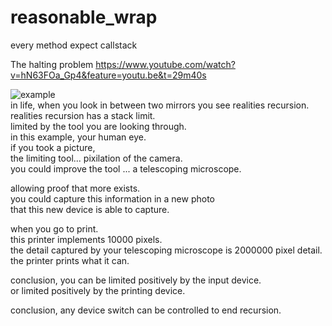 # reasonable_wrap
every method expect callstack

The halting problem 
https://www.youtube.com/watch?v=hN63FOa_Gp4&feature=youtu.be&t=29m40s

![example](https://user-images.githubusercontent.com/11463275/32986171-ca36654a-cc99-11e7-9f01-47935f15468b.png)
<br>in life, when you look in between two mirrors you see realities recursion.
<br>realities recursion has a stack limit.
<br>limited by the tool you are looking through. 
<br>in this example, your human eye. 
<br>if you took a picture,
<br>the limiting tool... pixilation of the camera.
<br>you could improve the tool ... a telescoping microscope.

allowing proof that more exists. 
<br>you could capture this information in a new photo
<br>that this new device is able to capture.

when you go to print.
<br>this printer implements 10000 pixels.
<br>the detail captured by your telescoping microscope is 2000000 pixel detail.
<br>the printer prints what it can.

conclusion, you can be limited positively by the input device. 
<br>or limited positively by the printing device.

conclusion, any device switch can be controlled to end recursion.
